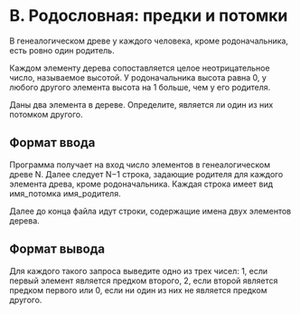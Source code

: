 # B. Родословная: предки и потомки

В генеалогическом древе у каждого человека, кроме родоначальника, есть ровно один родитель.

Каждом элементу дерева сопоставляется целое неотрицательное число, называемое высотой. У родоначальника высота равна 0, у любого другого элемента высота на 1 больше, чем у его родителя.

Даны два элемента в дереве. Определите, является ли один из них потомком другого.

## Формат ввода
Программа получает на вход число элементов в генеалогическом древе N. Далее следует N−1 строка, задающие родителя для каждого элемента древа, кроме родоначальника. Каждая строка имеет вид имя_потомка имя_родителя.

Далее до конца файла идут строки, содержащие имена двух элементов дерева.

## Формат вывода
Для каждого такого запроса выведите одно из трех чисел: 1, если первый элемент является предком второго, 2, если второй является предком первого или 0, если ни один из них не является предком другого.